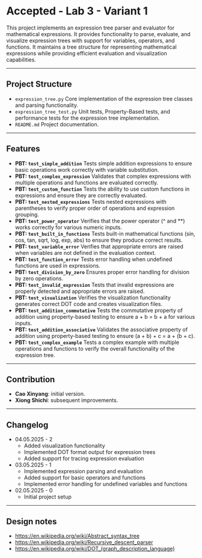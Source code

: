 # Accepted - Lab 3 - Variant 1

This project implements an expression tree parser
and evaluator for mathematical expressions.
It provides functionality to parse, evaluate,
and visualize expression trees with support for
variables, operators, and functions.
It maintains a tree structure for representing mathematical expressions
while providing efficient evaluation and visualization capabilities.

---

## Project Structure

- `expression_tree.py`
  Core implementation
  of the expression tree classes and parsing functionality.
- `expression_tree_test.py`
  Unit tests, Property-Based tests, and performance tests
  for the expression tree implementation.
- `README.md`
  Project documentation.

---

## Features

- **PBT: `test_simple_addition`**
  Tests simple addition expressions to ensure basic operations work correctly
  with variable substitution.
- **PBT: `test_complex_expression`**
  Validates that complex expressions with multiple operations and functions
  are evaluated correctly.
- **PBT: `test_custom_function`**
  Tests the ability to use custom functions in expressions
  and ensure they are correctly evaluated.
- **PBT: `test_nested_expressions`**
  Tests nested expressions with parentheses to verify proper order of operations
  and expression grouping.
- **PBT: `test_power_operator`**
  Verifies that the power operator (^ and **) works correctly
  for various numeric inputs.
- **PBT: `test_built_in_functions`**
  Tests built-in mathematical functions (sin, cos, tan, sqrt, log, exp, abs)
  to ensure they produce correct results.
- **PBT: `test_variable_error`**
  Verifies that appropriate errors are raised when variables
  are not defined in the evaluation context.
- **PBT: `test_function_error`**
  Tests error handling when undefined functions are used
  in expressions.
- **PBT: `test_division_by_zero`**
  Ensures proper error handling for division by zero
  operations.
- **PBT: `test_invalid_expression`**
  Tests that invalid expressions are properly detected
  and appropriate errors are raised.
- **PBT: `test_visualization`**
  Verifies the visualization functionality generates correct DOT code
  and creates visualization files.
- **PBT: `test_addition_commutative`**
  Tests the commutative property of addition using property-based testing
  to ensure a + b = b + a for various inputs.
- **PBT: `test_addition_associative`**
  Validates the associative property of addition using property-based testing
  to ensure (a + b) + c = a + (b + c).
- **PBT: `test_complex_example`**
  Tests a complex example with multiple operations and functions
  to verify the overall functionality of the expression tree.

---

## Contribution

- **Cao Xinyang**: initial version.
- **Xiong Shichi**: subsequent improvements.

---

## Changelog

- 04.05.2025 - 2  
   - Added visualization functionality
   - Implemented DOT format output for expression trees
   - Added support for tracing expression evaluation
- 03.05.2025 - 1  
   - Implemented expression parsing and evaluation
   - Added support for basic operators and functions
   - Implemented error handling for undefined variables and functions
- 02.05.2025 - 0  
   - Initial project setup

---

## Design notes

- <https://en.wikipedia.org/wiki/Abstract_syntax_tree>
- <https://en.wikipedia.org/wiki/Recursive_descent_parser>
- <https://en.wikipedia.org/wiki/DOT_(graph_description_language)>
